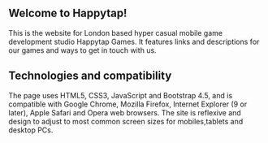 ## Welcome to Happytap!

This is the website for London based hyper casual mobile game development studio Happytap Games. It features links and descriptions for our games and ways to get in touch with us. 

## Technologies and compatibility

The page uses HTML5, CSS3, JavaScript and Bootstrap 4.5, and is compatible with Google Chrome, Mozilla Firefox, Internet Explorer (9 or later), Apple Safari and Opera web browsers. The site is reflexive and design to adjust to most common screen sizes for mobiles,tablets and desktop PCs.
